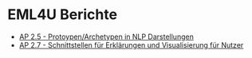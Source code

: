 # EML4U Berichte

* [AP 2.5 - Protoypen/Archetypen in NLP Darstellungen](2021/AP2.5/README.md)
* [AP 2.7 - Schnittstellen für Erklärungen und Visualisierung für Nutzer](2021/AP2.7/README.md)